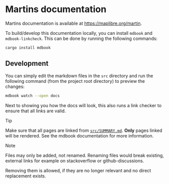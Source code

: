 # Martins documentation

Martins documentation is available at <https://maplibre.org/martin>.

To build/develop this documentation locally, you can install `mdbook` and `mdbook-linkcheck`.
This can be done by running the following commands:

```bash
cargo install mdbook
```

## Development

You can simply edit the markdown files in the `src` directory and run the following command (from the project root directory) to preview the changes:

```bash
mdbook watch --open docs
```

Next to showing you how the docs will look, this also runs a link checker to ensure that all links are valid.

> [!TIP]
> Make sure that all pages are linked from [`src/SUMMARY.md`](src/SUMMARY.md).
> **Only** pages linked will be rendered.
> See the mdbook documentation for more information.

> [!NOTE]
> Files may only be added, not renamed.
> Renaming files would break existing, external links for example on stackoverflow or github-discussions.
>
> Removing them is allowed, if they are no longer relevant and no direct replacement exists.
